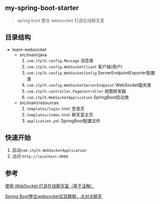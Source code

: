## my-spring-boot-starter

> spring boot 整合 websocket 打造在线聊天室

## 目录结构

- learn-websocket
    - src/main/java
        1. `com.itplh.config.Message` 消息类
        2. `com.itplh.config.WebSocketClient` 客户端(用户)
        3. `com.itplh.config.WebSocketConfig` ServerEndpointExporter配置类
        4. `com.itplh.config.WebSocketServerEndpoint` WebSocket服务类
        5. `com.itplh.controller.PageController` 视图转发器
        5. `com.itplh.WebSocketApplication` SpringBoot启动类
    - src/main/resources
        1. `templates/login.html` 登录页
        2. `templates/index.html` 聊天室主页
        3. `application.yml` SpringBoot配置文件

## 快速开始

1. 启动`com.itplh.WebSocketApplication`
2. 访问 `http://localhost:9999`

## 参考

[使用 WebSocket 打造在线聊天室（基于注解）](https://www.jianshu.com/p/55cfc9fcb69e)

[Spring Boot整合websocket实现群聊，点对点聊天](https://blog.csdn.net/qq_38455201/article/details/80374712)
